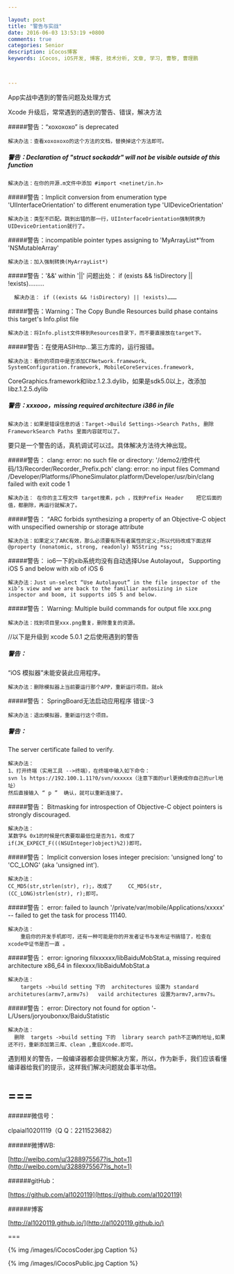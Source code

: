 ```yaml
---

layout: post
title: "警告与实战"
date: 2016-06-03 13:53:19 +0800
comments: true
categories: Senior
description: iCocos博客
keywords: iCocos, iOS开发, 博客, 技术分析, 文章, 学习, 曹黎, 曹理鹏



---  
```



App实战中遇到的警告问题及处理方式

<!--more-->

Xcode 升级后，常常遇到的遇到的警告、错误，解决方法


#####警告：“xoxoxoxo”  is deprecated

	解决办法：查看xoxoxoxo的这个方法的文档，替换掉这个方法即可。

##### 警告：Declaration of "struct sockaddr" will not be visible outside of this function

	解决办法：在你的开源.m文件中添加 #import <netinet/in.h>

	
#####警告：Implicit conversion from enumeration type 'UIInterfaceOrientation' to different enumeration type 'UIDeviceOrientation'

	解决办法：类型不匹配。跳到出错的那一行，UIInterfaceOrientation强制转换为UIDeviceOrientation就行了。

#####警告：incompatible pointer types assigning to 'MyArrayList*'from 'NSMutableArray'

	解决办法：加入强制转换(MyArrayList*)

#####警告：'&&' within '||'
问题出处：
    if (exists && !isDirectory || !exists)………
  
	  解决办法： if ((exists && !isDirectory) || !exists)………

#####警告：Warning：The Copy Bundle Resources build phase contains this target's Info.plist file

	解决办法：将Info.plist文件移到Resources目录下，而不要直接放在target下。

	

#####警告：在使用ASIHttp…第三方库的，运行报错。

	解决办法：看你的项目中是否添加CFNetwork.framework、SystemConfiguration.framework, MobileCoreServices.framework,
CoreGraphics.framework和libz.1.2.3.dylib，如果是sdk5.0以上，改添加libz.1.2.5.dylib

##### 警告：xxxooo，missing required architecture i386 in file

	解决办法：如果是错误信息的话：Target->Build Settings->Search Paths, 删除FrameworkSearch Paths 里面内容就可以了。
要只是一个警告的话，真机调试可以过。具体解决方法待大神出现。

#####警告：
clang: error: no such file or directory: '/demo2/控件代码/13/Recorder/Recorder_Prefix.pch'
clang: error: no input files
Command /Developer/Platforms/iPhoneSimulator.platform/Developer/usr/bin/clang failed with exit code 1

	解决办法： 在你的主工程文件 target搜素，pch ，找到Prefix Header    把它后面的值，都删除，再运行就解决了。

#####警告：
“ARC forbids synthesizing a property of an Objective-C object with unspecified ownership or storage attribute

	解决办法：如果定义了ARC有效，那么必须要有所有者属性的定义;所以代码改成下面这样
	@property (nonatomic, strong, readonly) NSString *ss;

#####警告：
io6一下的xib系统均没有自动选择Use Autolayout， Supporting iOS 5 and below with xib of iOS 6

	解决办法：Just un-select “Use Autolayout” in the file inspector of the xib’s view and we are back to the familiar autosizing in size inspector and boom, it supports iOS 5 and below.

#####警告：
Warning: Multiple build commands for output file xxx.png

	解决办法：找到项目里xxx.png重复，删除重复的资源。

//以下是升级到 xcode 5.0.1 之后使用遇到的警告
##### 警告：
 “iOS 模拟器”未能安装此应用程序。

	解决办法：删除模拟器上当前要运行那个APP，重新运行项目。就ok

#####警告：
SpringBoard无法启动应用程序 错误:-3
	
	解决办法：退出模拟器，重新运行这个项目。

##### 警告：
The server certificate failed to verify.  

	解决办法：
	1、打开终端（实用工具 -->终端），在终端中输入如下命令：
	svn ls https://192.100.1.11?0/svn/xxxxxx（注意下面的url更换成你自己的url地址）
	然后直接输入 “ p ”  确认，就可以重新连接了。

#####警告：
Bitmasking for introspection of Objective-C object pointers is strongly discouraged.  

	解决办法：
	某数字& 0x1的时候是代表要取最低位是否为1，改成了  if(JK_EXPECT_F(((NSUInteger)object)%2))即可。
#####警告：
Implicit conversion loses integer precision: 'unsigned long' to 'CC_LONG' (aka 'unsigned int').  

	解决办法：
    CC_MD5(str,strlen(str), r);，改成了     CC_MD5(str, (CC_LONG)strlen(str), r);即可。

#####警告：
error: failed to launch '/private/var/mobile/Applications/xxxxx' -- failed to get the task for process 11140.  
	
	解决办法：
	    重启你的开发手机即可，还有一种可能是你的开发者证书与发布证书搞错了，检查在xcode中证书是否一直 。

#####警告：
error: ignoring filxxxxxx/libBaiduMobStat.a, missing required architecture x86_64 in filexxxx/libBaiduMobStat.a   

	解决办法：
	    targets ->build setting 下的  architectures 设置为 standard architetures(armv7,armv7s)   vaild architectures 设置为armv7,armv7s。

#####警告：
error: Directory not found for option '-L/Users/joryoubonxx/BaiduStatistic   

	解决办法：
	  删除  targets ->build setting 下的  library search path不正确的地址,如果还不行，重新添加第三库、clean ,重启Xcode.即可。

遇到相关的警告，一般编译器都会提供解决方案，所以，作为新手，我们应该看懂编译器给我们的提示，这样我们解决问题就会事半功倍。







===
===


######微信号：
	
clpaial10201119（Q Q：2211523682）
    
######微博WB:

[http://weibo.com/u/3288975567?is_hot=1](http://weibo.com/u/3288975567?is_hot=1)

######gitHub：


[https://github.com/al1020119](https://github.com/al1020119)
	
######博客

[http://al1020119.github.io/](http://al1020119.github.io/)

===

{% img /images/iCocosCoder.jpg Caption %}  

{% img /images/iCocosPublic.jpg Caption %}  